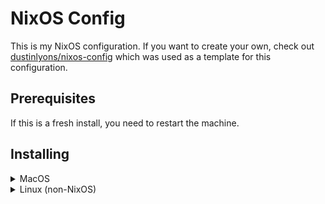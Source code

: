 # NixOS Config

This is my NixOS configuration. If you want to create your own, check out [dustinlyons/nixos-config](https://github.com/dustinlyons/nixos-config) which was used as a template for this configuration.

## Prerequisites

If this is a fresh install, you need to restart the machine.

## Installing

<details>

<summary>MacOS</summary>

### 1. Install dependencies

```sh
xcode-select --install
```

### 2. Install Rosetta 2


```sh
softwareupdate --install-rosetta --agree-to-license
```

### 3. Enable full disk access for Terminal

Settings > Privacy & Security > Full Disk Access > + > Terminal > Add Access

### 4. Install Nix

Thank you for the [installer](https://zero-to-nix.com/concepts/nix-installer), [Determinate Systems](https://determinate.systems/)!

```sh
curl --proto '=https' --tlsv1.2 -sSf -L https://install.determinate.systems/nix | sh -s -- install
```

After installation, open a new terminal session to make the `nix` executable available in your `$PATH`. You'll need this in the steps ahead.

### 5. Copy the NIX SSH keys from USB

The keys `id_ed25519` and `id_ed25519_agenix` need to be saved in the `~/.ssh` directory.

```sh
chmod 400 ~/.ssh/id_ed25519 ~/.ssh/id_ed25519_agenix
```

### 6. Clone the Repository 

This should be done in the `~/` directory.

```sh
git clone git@github.com:tharakadesilva/nixos-config.git
```

### 7. Build and apply the configuration

```sh
nix run .#build-switch
```

### Manual Steps

1. Accept Xcode license

```sh
sudo xcodebuild -license accept
```

2. Update profile picture in MacOS Settings

3. Set up the second fingerprint

Settings > Touch ID & Password > Add Fingerprint

4. Enable unlock with Apple Watch

Settings > Touch ID & Password > Unlock with Apple Watch

5. Grant full disk access to Warp

Settings > Privacy & Security > Full Disk Access > + > Warp > Add Access

6. Set up Apple Intelligence & Siri

Settings > Privacy & Security > Apple Intelligence & Siri
* Enable Apple Intelligence
* Enable Siri
* ChatGPT > Set Up...
  * Sign In

7. Set up Warp

* Settings > Appearance > Prompt > Shell Prompt (PS1)
* Settings > Appearance > Text > Terminal Font > JetBrainsMono Nerd Font
* Settings > Features > Session > Receive desktop notifications from Warp > On
* Settings > Features > Terminal > Use Audible Bell > On

8. Set up Magnet

Synchronize settings via iCloud

9. Set up Wallet & Apple Pay

Settings > Wallet & Apple Pay

* The cards are already added. You just need to verify the cards.
* Also, select `Hide My Email`

10. Restart the machine

Some settings like the tap to click on MacOS needs to either log out and log in again or restart the machine. Just restart the machine...

</details>

<details>

<summary>Linux (non-NixOS)</summary>

### 1. Install Nix

Thank you for the [installer](https://zero-to-nix.com/concepts/nix-installer), [Determinate Systems](https://determinate.systems/)!

```sh
curl --proto '=https' --tlsv1.2 -sSf -L https://install.determinate.systems/nix | sh -s -- install
```

For managed systems where you can't create users, you can use the following command to install Nix:

```sh
sh <(curl -L https://nixos.org/nix/install) --no-daemon
```

After installation, open a new terminal session to make the `nix` executable available in your `$PATH`. You'll need this in the steps ahead.

### 2. Install Home Manager

For Linux (non-NixOS), this has to be a standalone installation.

```sh
nix-channel --add https://github.com/nix-community/home-manager/archive/master.tar.gz home-manager
nix-channel --update
nix-shell '<home-manager>' -A install
```

### 3. Clone the Repository 

This should be done in the `~/` directory.

```sh
git clone https://github.com/tharakadesilva/nixos-config.git
```

### 4. Build and apply the configuration

```sh
nix run .#build-switch
```

</details>

